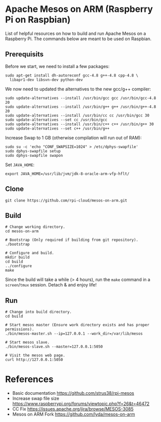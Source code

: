 # Apache Mesos on ARM (Raspberry Pi on Raspbian)

List of helpful resources on how to build and run Apache Mesos on a Raspberry Pi. The commands below are meant to be used on Raspbian.

## Prerequisits

Before we start, we need to install a few packages:
```
sudo apt-get install dh-autoreconf gcc-4.8 g++-4.8 cpp-4.8 \
  libapr1-dev libsvn-dev python-dev
```

We now need to updated the alternatives to the new gcc/g++ compiler:
```
sudo update-alternatives --install /usr/bin/gcc gcc /usr/bin/gcc-4.8 20
sudo update-alternatives --install /usr/bin/g++ g++ /usr/bin/g++-4.8 20
sudo update-alternatives --install /usr/bin/cc cc /usr/bin/gcc 30
sudo update-alternatives --set cc /usr/bin/gcc
sudo update-alternatives --install /usr/bin/c++ c++ /usr/bin/g++ 30
sudo update-alternatives --set c++ /usr/bin/g++
```

Increase Swap to 1 GB (otherwise compilation will run out of RAM):
```
sudo su -c 'echo "CONF_SWAPSIZE=1024" > /etc/dphys-swapfile'
sudo dphys-swapfile setup
sudo dphys-swapfile swapon
```

Set `JAVA_HOME`:
```
export JAVA_HOME=/usr/lib/jvm/jdk-8-oracle-arm-vfp-hflt/
```

## Clone
```
git clone https://github.com/rpi-cloud/mesos-on-arm.git
```

## Build
```
# Change working directory.
cd mesos-on-arm

# Bootstrap (Only required if building from git repository).
./bootstrap

# Configure and build.
mkdir build
cd build
../configure
make
```

Since the build will take a while (> 4 hours), run the `make` command in a `screen`/`tmux` session. Detach & and enjoy life! 

## Run
```
# Change into build directory.
cd build

# Start mesos master (Ensure work directory exists and has proper permissions).
./bin/mesos-master.sh --ip=127.0.0.1 --work_dir=/var/lib/mesos

# Start mesos slave.
./bin/mesos-slave.sh --master=127.0.0.1:5050

# Visit the mesos web page.
curl http://127.0.0.1:5050
```

# References

* Basic documentation
  https://github.com/strus38/rpi-mesos
* Increase swap file size
  https://www.raspberrypi.org/forums/viewtopic.php?f=26&t=46472
* CC Fix
  https://issues.apache.org/jira/browse/MESOS-3085
* Mesos on ARM Fork
  https://github.com/lyda/mesos-on-arm
